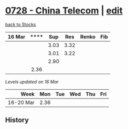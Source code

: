 # [0728 - China Telecom](https://alwinwoo.github.io/stocks/0728.html) | [edit](https://github.com/alwinwoo/alwinwoo.github.io/edit/master/stocks/0728.md)
[back to Stocks](https://alwinwoo.github.io/stocks.html)

| 16 Mar  | ****   | Sup   | Res   | Renko       | Fib
| ---:    | :---:  | :---: | :---: | :---        | :---
|         |        | 3.03  | 3.32
|         |        | 3.01  | 3.22      
|         |        | 2.90  |       
|         | 2.36   

*Levels updated on 16 Mar*

Week      | Mon   | Tue   | Wed   | Thu   | Fri   |
---:      | :---: | :---: | :---: | :---: | :---: |
16-20 Mar | 2.36  |

## History
